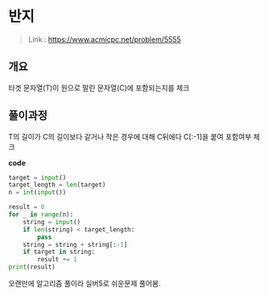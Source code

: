 # 반지

> Link : https://www.acmicpc.net/problem/5555

## 개요

타겟 문자열(T)이 원으로 말린 문자열(C)에 포함되는지를 체크

## 풀이과정

T의 길이가 C의 길이보다 같거나 작은 경우에 대해 C뒤에다 C[:-1]을 붙여 포함여부 체크

**code**

```Python
target = input()
target_length = len(target)
n = int(input())

result = 0
for _ in range(n):
    string = input()
    if len(string) < target_length:
        pass
    string = string + string[:-1]
    if target in string:
        result += 1
print(result)

```

오랜만에 알고리즘 풀이라 실버5로 쉬운문제 풀어봄.